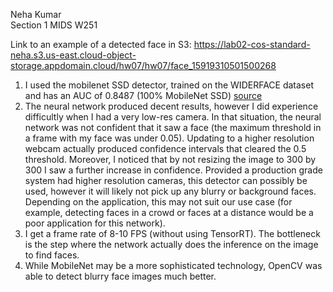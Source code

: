 Neha Kumar  
Section 1 MIDS W251


Link to an example of a detected face in S3: https://lab02-cos-standard-neha.s3.us-east.cloud-object-storage.appdomain.cloud/hw07/hw07/face_15919310501500268

1. I used the mobilenet SSD detector, trained on the WIDERFACE dataset and has an AUC of 0.8487 (100% MobileNet SSD) [source](https://arxiv.org/pdf/1811.11582.pdf)
2. The neural network produced decent results, however I did experience difficultly when I had a very low-res camera. In that situation, the neural network was not confident that it saw a face (the maximum threshold in a frame with my face was under 0.05). Updating to a higher resolution webcam actually produced confidence intervals that cleared the 0.5 threshold. Moreover, I noticed that by not resizing the image to 300 by 300 I saw a further increase in confidence. Provided a production grade system had higher resolution cameras, this detector can possibly be used, however it will likely not pick up any blurry or background faces. Depending on the application, this may not suit our use case (for example, detecting faces in a crowd or faces at a distance would be a poor application for this network).
3. I get a frame rate of 8-10 FPS (without using TensorRT). The bottleneck is the step where the network actually does the inference on the image to find faces.
4. While MobileNet may be a more sophisticated technology, OpenCV was able to detect blurry face images much better.  
